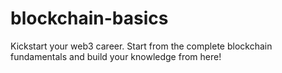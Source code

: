 # blockchain-basics
Kickstart your web3 career. Start from the complete blockchain fundamentals and build your knowledge from here!
